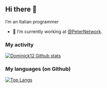 ## Hi there 👋

I’m an Italian programmer 

- 🔭 I’m currently working at [@PeterNetwork](https://github.com/PeterNetwork-MC-Server).

### My activity
[![Dominick12 Github stats](https://github-readme-stats.vercel.app/api?username=Dominick12EU&theme=radical)](https://github-readme-stats.vercel.app/api?username=Dominick12EUf&theme=radical)
<br>
### My languages (on Github)
[![Top Langs](https://github-readme-stats.vercel.app/api/top-langs/?username=Dominick12EU)](https://github-readme-stats.vercel.app/api/top-langs/?username=Dominick12EU)
